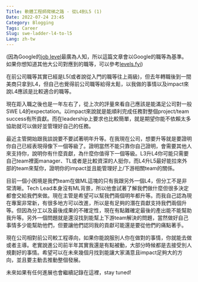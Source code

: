```yaml
---
Title: 軟體工程師爬梯之路 - 從L4到L5 (1)
Date: 2022-07-24 23:45
Category: Blogging
Tags: Career
Slug: swe-ladder-l4-to-l5
Lang: zh-tw
---
```

 (因為Google的[job level](https://codingrelic.geekhold.com/2018/08/google-software-engineering-levels-and.html)最廣為人知，所以這篇文章會以Google的職等為基準。如果你想知道其他大公司對應到的職等，可以參考[levels.fyi](https://www.levels.fyi/?compare=Indeed,Google,Amazon&track=Software%20Engineer))  

 在前公司職等其實已經是L5(或者說從入門的職等往上兩級)，但去年轉職後到一間美商只拿到L4，但自己也覺得前公司職等給得太鬆，以我做的事情以及impact來說L4應該是比較適合的職等。  

 現在距入職之後也是一年左右了，從上次的評量來看自己應該是能滿足公司對一般SWE L4的expectation。以impact來說就是能順利完成任務對整個project/team success有所貢獻。而在leadership上要求也比較簡單，就是期望你能不依賴太多協助就可以做好並管理好自己的任務。  

 最近主管開始跟我談說要不要試著明年升等。在我現在公司，想要升等就是要證明你自己已經表現得像下一個等級了。證明當然不能只靠你自己證明，會需要其他人來支持你，說明你有什麼貢獻，為什麼你值得下一個等級。L3升L4你可能只需要自己team裡面manager、TL或者是比較資深的人挺你，而L4升L5最好能拉來外部的team來幫你，證明你的impact並且能管理好上/下游相關team的關係。  

 目前一個小困境是我們team在做ML這塊的只有我跟另外一個L4，但分工不是非常清晰。Tech Lead本身沒有ML背景，所以他會試著了解我們做什麼但很多決定都會交給我們來做。現在主管是希望可以幫我們兩個明年都升等。而我自己認為現在專案非常新，有很多地方可以改進，所以是有足夠的潛在貢獻支持我們兩個升等。但因為分工以及最後成果的不確定性，現在有點難確定最後的產出能不能幫助我升等。另外一個問題就是還沒找到能幫上下游team解決的問題，當然做好自己事情多少能幫助他們，但要讓他們認同我的貢獻可能還是要從他們的痛點著手。  
 
 現在公司相對前公司較工程導向，如果你能說服別人你在做對的事情，你就能去做或者主導。老實說進公司前半年其實我還是有點被動，大部分時候都是去接受別人規劃好的事情。希望可以在未來幾個月找到能讓大家滿意且impact足夠大的方向，並且要主動去推動整個發展。  

 未來如果有任何進展也會繼續記錄在這裡，stay tuned!
